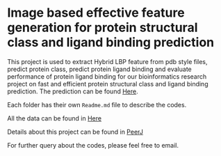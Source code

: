 # Image based effective feature generation for protein structural class and ligand binding prediction

This project is used to extract Hybrid LBP feature from pdb style files, predict protein class, predict protein ligand binding and evaluate performance of protein ligand binding for our bioinformatics research project on fast and efficient protein structural class and ligand binding prediction. The prediction can be found [Here](http://brl.uiu.ac.bd/PL/).

Each folder has their own `Readme.md` file to describe the codes.

All the data can be found in [Here](https://drive.google.com/drive/folders/1FdMjz7pMMR6BFz7DyfcXlllHUg5KWtdU?usp=sharing) 

Details about this project can be found in [PeerJ](https://peerj.com/preprints/27743/)

For further query about the codes, please feel free to email.



